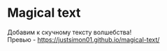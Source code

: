 # Magical text
Добавим к скучному тексту волшебства!<br>
Превью - https://justsimon01.github.io/magical-text/
